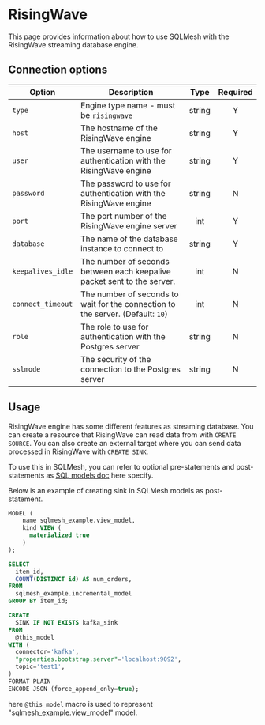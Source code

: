 # RisingWave

This page provides information about how to use SQLMesh with the RisingWave streaming database engine.

## Connection options

| Option         | Description                                                  | Type   | Required |
|----------------|--------------------------------------------------------------|:------:|:--------:|
| `type`         | Engine type name - must be `risingwave`                           | string | Y        |
| `host`         | The hostname of the RisingWave engine                            | string | Y        |
| `user`         | The username to use for authentication with the RisingWave engine | string | Y        |
| `password`     | The password to use for authentication with the RisingWave engine | string | N        |
| `port`         | The port number of the RisingWave engine server                          | int    | Y        |
| `database`        | The name of the database instance to connect to                                 | string | Y        |
| `keepalives_idle` | The number of seconds between each keepalive packet sent to the server.         | int    | N        |
| `connect_timeout` | The number of seconds to wait for the connection to the server. (Default: `10`) | int    | N        |
| `role`            | The role to use for authentication with the Postgres server                     | string | N        |
| `sslmode`         | The security of the connection to the Postgres server                           | string | N        |

## Usage
RisingWave engine has some different features as streaming database. You can create a resource that RisingWave can read data from with `CREATE SOURCE`. You can also create an external target where you can send data processed in RisingWave with `CREATE SINK`.

To use this in SQLMesh, you can refer to optional pre-statements and post-statements as [SQL models doc](https://sqlmesh.readthedocs.io/en/stable/concepts/models/sql_models/) here specify.

Below is an example of creating sink in SQLMesh models as post-statement.

```sql
MODEL (
    name sqlmesh_example.view_model,
    kind VIEW (
      materialized true
    )
);

SELECT
  item_id,
  COUNT(DISTINCT id) AS num_orders,
FROM
  sqlmesh_example.incremental_model
GROUP BY item_id;

CREATE
  SINK IF NOT EXISTS kafka_sink
FROM
  @this_model
WITH (
  connector='kafka',
  "properties.bootstrap.server"='localhost:9092',
  topic='test1',
)
FORMAT PLAIN
ENCODE JSON (force_append_only=true);
```

here `@this_model` macro is used to represent "sqlmesh_example.view_model" model.
